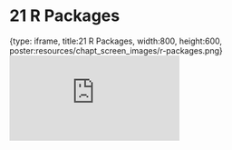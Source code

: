 # 21 R Packages
 
{type: iframe, title:21 R Packages, width:800, height:600, poster:resources/chapt_screen_images/r-packages.png}
![](https://datatrail-jhu.github.io/DataTrail/no_toc/r-packages.html)
 

 
